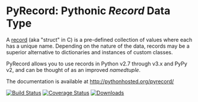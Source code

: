 # PyRecord: Pythonic *Record* Data Type

A [record][4] (aka "struct" in C) is a pre-defined collection of values where
each has a unique name. Depending on the nature of the data, records
may be a superior alternative to dictionaries and instances of custom classes.

PyRecord allows you to use records in Python v2.7 through v3.x and PyPy v2,
and can be thought of as an improved *namedtuple*.

The documentation is available at http://pythonhosted.org/pyrecord/

[![Build Status](https://travis-ci.org/gnarea/pyrecord.png?branch=master)][1]
[![Coverage Status](https://coveralls.io/repos/gnarea/pyrecord/badge.png)][2]
[![Downloads](https://pypip.in/d/pyrecord/badge.png)][3]

[1]: https://travis-ci.org/gnarea/pyrecord
[2]: https://coveralls.io/r/gnarea/pyrecord
[3]: https://pypi.python.org/pypi/pyrecord/
[4]: http://en.wikipedia.org/wiki/Record_(computer_science)
